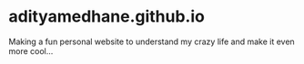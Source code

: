 # adityamedhane.github.io
Making a fun personal website to understand my crazy life and make it even more cool...

